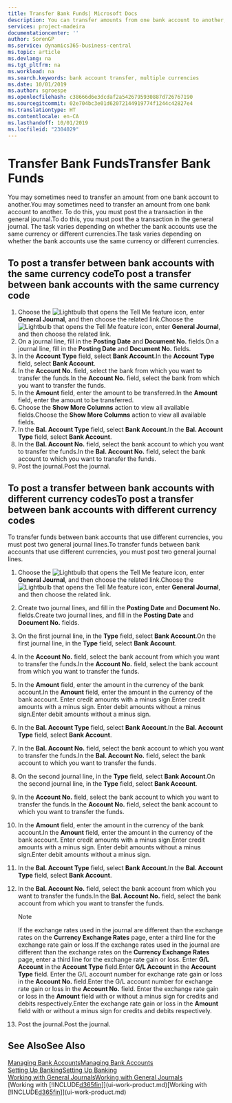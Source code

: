 ```yaml
---
title: Transfer Bank Funds| Microsoft Docs
description: You can transfer amounts from one bank account to another, including different currencies, by posting the transaction in the general journal.
services: project-madeira
documentationcenter: ''
author: SorenGP
ms.service: dynamics365-business-central
ms.topic: article
ms.devlang: na
ms.tgt_pltfrm: na
ms.workload: na
ms.search.keywords: bank account transfer, multiple currencies
ms.date: 10/01/2019
ms.author: sgroespe
ms.openlocfilehash: c38666d6e3dcdaf2a5426795930887d726767190
ms.sourcegitcommit: 02e704bc3e01d62072144919774f1244c42827e4
ms.translationtype: HT
ms.contentlocale: en-CA
ms.lasthandoff: 10/01/2019
ms.locfileid: "2304029"
---
```

# <a name="transfer-bank-funds"></a><span data-ttu-id="0cbe4-103">Transfer Bank Funds</span><span class="sxs-lookup"><span data-stu-id="0cbe4-103">Transfer Bank Funds</span></span>
<span data-ttu-id="0cbe4-104">You may sometimes need to transfer an amount from one bank account to another.</span><span class="sxs-lookup"><span data-stu-id="0cbe4-104">You may sometimes need to transfer an amount from one bank account to another.</span></span> <span data-ttu-id="0cbe4-105">To do this, you must post the a transaction in the general journal.</span><span class="sxs-lookup"><span data-stu-id="0cbe4-105">To do this, you must post the a transaction in the general journal.</span></span> <span data-ttu-id="0cbe4-106">The task varies depending on whether the bank accounts use the same currency or different currencies.</span><span class="sxs-lookup"><span data-stu-id="0cbe4-106">The task varies depending on whether the bank accounts use the same currency or different currencies.</span></span>

## <a name="to-post-a-transfer-between-bank-accounts-with-the-same-currency-code"></a><span data-ttu-id="0cbe4-107">To post a transfer between bank accounts with the same currency code</span><span class="sxs-lookup"><span data-stu-id="0cbe4-107">To post a transfer between bank accounts with the same currency code</span></span>
1. <span data-ttu-id="0cbe4-108">Choose the ![Lightbulb that opens the Tell Me feature](media/ui-search/search_small.png "Tell me what you want to do") icon, enter **General Journal**, and then choose the related link.</span><span class="sxs-lookup"><span data-stu-id="0cbe4-108">Choose the ![Lightbulb that opens the Tell Me feature](media/ui-search/search_small.png "Tell me what you want to do") icon, enter **General Journal**, and then choose the related link.</span></span>
2. <span data-ttu-id="0cbe4-109">On a journal line, fill in the **Posting Date** and **Document No.** fields.</span><span class="sxs-lookup"><span data-stu-id="0cbe4-109">On a journal line, fill in the **Posting Date** and **Document No.** fields.</span></span>
3. <span data-ttu-id="0cbe4-110">In the **Account Type** field, select **Bank Account**.</span><span class="sxs-lookup"><span data-stu-id="0cbe4-110">In the **Account Type** field, select **Bank Account**.</span></span>
4. <span data-ttu-id="0cbe4-111">In the **Account No.** field, select the bank from which you want to transfer the funds.</span><span class="sxs-lookup"><span data-stu-id="0cbe4-111">In the **Account No.** field, select the bank from which you want to transfer the funds.</span></span>
5. <span data-ttu-id="0cbe4-112">In the **Amount** field, enter the amount to be transferred.</span><span class="sxs-lookup"><span data-stu-id="0cbe4-112">In the **Amount** field, enter the amount to be transferred.</span></span>
6. <span data-ttu-id="0cbe4-113">Choose the **Show More Columns** action to view all available fields.</span><span class="sxs-lookup"><span data-stu-id="0cbe4-113">Choose the **Show More Columns** action to view all available fields.</span></span>
7. <span data-ttu-id="0cbe4-114">In the **Bal. Account Type** field, select **Bank Account**.</span><span class="sxs-lookup"><span data-stu-id="0cbe4-114">In the **Bal. Account Type** field, select **Bank Account**.</span></span>
8. <span data-ttu-id="0cbe4-115">In the **Bal. Account No.** field, select the bank account to which you want to transfer the funds.</span><span class="sxs-lookup"><span data-stu-id="0cbe4-115">In the **Bal. Account No.** field, select the bank account to which you want to transfer the funds.</span></span>
9. <span data-ttu-id="0cbe4-116">Post the journal.</span><span class="sxs-lookup"><span data-stu-id="0cbe4-116">Post the journal.</span></span>

## <a name="to-post-a-transfer-between-bank-accounts-with-different-currency-codes"></a><span data-ttu-id="0cbe4-117">To post a transfer between bank accounts with different currency codes</span><span class="sxs-lookup"><span data-stu-id="0cbe4-117">To post a transfer between bank accounts with different currency codes</span></span>
<span data-ttu-id="0cbe4-118">To transfer funds between bank accounts that use different currencies, you must post two general journal lines.</span><span class="sxs-lookup"><span data-stu-id="0cbe4-118">To transfer funds between bank accounts that use different currencies, you must post two general journal lines.</span></span>

1. <span data-ttu-id="0cbe4-119">Choose the ![Lightbulb that opens the Tell Me feature](media/ui-search/search_small.png "Tell me what you want to do") icon, enter **General Journal**, and then choose the related link.</span><span class="sxs-lookup"><span data-stu-id="0cbe4-119">Choose the ![Lightbulb that opens the Tell Me feature](media/ui-search/search_small.png "Tell me what you want to do") icon, enter **General Journal**, and then choose the related link.</span></span>
2. <span data-ttu-id="0cbe4-120">Create two journal lines, and fill in the **Posting Date** and **Document No.** fields.</span><span class="sxs-lookup"><span data-stu-id="0cbe4-120">Create two journal lines, and fill in the **Posting Date** and **Document No.** fields.</span></span>
3. <span data-ttu-id="0cbe4-121">On the first journal line, in the **Type** field, select **Bank Account**.</span><span class="sxs-lookup"><span data-stu-id="0cbe4-121">On the first journal line, in the **Type** field, select **Bank Account**.</span></span>
4. <span data-ttu-id="0cbe4-122">In the **Account No.** field, select the bank account from which you want to transfer the funds.</span><span class="sxs-lookup"><span data-stu-id="0cbe4-122">In the **Account No.** field, select the bank account from which you want to transfer the funds.</span></span>
5. <span data-ttu-id="0cbe4-123">In the **Amount** field, enter the amount in the currency of the bank account.</span><span class="sxs-lookup"><span data-stu-id="0cbe4-123">In the **Amount** field, enter the amount in the currency of the bank account.</span></span> <span data-ttu-id="0cbe4-124">Enter credit amounts with a minus sign.</span><span class="sxs-lookup"><span data-stu-id="0cbe4-124">Enter credit amounts with a minus sign.</span></span> <span data-ttu-id="0cbe4-125">Enter debit amounts without a minus sign.</span><span class="sxs-lookup"><span data-stu-id="0cbe4-125">Enter debit amounts without a minus sign.</span></span>
6. <span data-ttu-id="0cbe4-126">In the **Bal. Account Type** field, select **Bank Account**.</span><span class="sxs-lookup"><span data-stu-id="0cbe4-126">In the **Bal. Account Type** field, select **Bank Account**.</span></span>
7. <span data-ttu-id="0cbe4-127">In the **Bal. Account No.** field, select the bank account to which you want to transfer the funds.</span><span class="sxs-lookup"><span data-stu-id="0cbe4-127">In the **Bal. Account No.** field, select the bank account to which you want to transfer the funds.</span></span>
8. <span data-ttu-id="0cbe4-128">On the second journal line, in the **Type** field, select **Bank Account**.</span><span class="sxs-lookup"><span data-stu-id="0cbe4-128">On the second journal line, in the **Type** field, select **Bank Account**.</span></span>
9. <span data-ttu-id="0cbe4-129">In the **Account No.** field, select the bank account to which you want to transfer the funds.</span><span class="sxs-lookup"><span data-stu-id="0cbe4-129">In the **Account No.** field, select the bank account to which you want to transfer the funds.</span></span>
10. <span data-ttu-id="0cbe4-130">In the **Amount** field, enter the amount in the currency of the bank account.</span><span class="sxs-lookup"><span data-stu-id="0cbe4-130">In the **Amount** field, enter the amount in the currency of the bank account.</span></span> <span data-ttu-id="0cbe4-131">Enter credit amounts with a minus sign.</span><span class="sxs-lookup"><span data-stu-id="0cbe4-131">Enter credit amounts with a minus sign.</span></span> <span data-ttu-id="0cbe4-132">Enter debit amounts without a minus sign.</span><span class="sxs-lookup"><span data-stu-id="0cbe4-132">Enter debit amounts without a minus sign.</span></span>
11. <span data-ttu-id="0cbe4-133">In the **Bal. Account Type** field, select **Bank Account**.</span><span class="sxs-lookup"><span data-stu-id="0cbe4-133">In the **Bal. Account Type** field, select **Bank Account**.</span></span>  
12. <span data-ttu-id="0cbe4-134">In the **Bal. Account No.** field, select the bank account from which you want to transfer the funds.</span><span class="sxs-lookup"><span data-stu-id="0cbe4-134">In the **Bal. Account No.** field, select the bank account from which you want to transfer the funds.</span></span>

    > [!NOTE]  
    > <span data-ttu-id="0cbe4-135">If the exchange rates used in the journal are different than the exchange rates on the **Currency Exchange Rates** page, enter a third line for the exchange rate gain or loss.</span><span class="sxs-lookup"><span data-stu-id="0cbe4-135">If the exchange rates used in the journal are different than the exchange rates on the **Currency Exchange Rates** page, enter a third line for the exchange rate gain or loss.</span></span> <span data-ttu-id="0cbe4-136">Enter **G/L Account** in the **Account Type** field.</span><span class="sxs-lookup"><span data-stu-id="0cbe4-136">Enter **G/L Account** in the **Account Type** field.</span></span> <span data-ttu-id="0cbe4-137">Enter the G/L account number for exchange rate gain or loss in the **Account No.** field.</span><span class="sxs-lookup"><span data-stu-id="0cbe4-137">Enter the G/L account number for exchange rate gain or loss in the **Account No.** field.</span></span> <span data-ttu-id="0cbe4-138">Enter the exchange rate gain or loss in the **Amount** field with or without a minus sign for credits and debits respectively.</span><span class="sxs-lookup"><span data-stu-id="0cbe4-138">Enter the exchange rate gain or loss in the **Amount** field with or without a minus sign for credits and debits respectively.</span></span>
13. <span data-ttu-id="0cbe4-139">Post the journal.</span><span class="sxs-lookup"><span data-stu-id="0cbe4-139">Post the journal.</span></span>

## <a name="see-also"></a><span data-ttu-id="0cbe4-140">See Also</span><span class="sxs-lookup"><span data-stu-id="0cbe4-140">See Also</span></span>
[<span data-ttu-id="0cbe4-141">Managing Bank Accounts</span><span class="sxs-lookup"><span data-stu-id="0cbe4-141">Managing Bank Accounts</span></span>](bank-manage-bank-accounts.md)  
[<span data-ttu-id="0cbe4-142">Setting Up Banking</span><span class="sxs-lookup"><span data-stu-id="0cbe4-142">Setting Up Banking</span></span>](bank-setup-banking.md)  
[<span data-ttu-id="0cbe4-143">Working with General Journals</span><span class="sxs-lookup"><span data-stu-id="0cbe4-143">Working with General Journals</span></span>](ui-work-general-journals.md)  
<span data-ttu-id="0cbe4-144">[Working with [!INCLUDE[d365fin](includes/d365fin_md.md)]](ui-work-product.md)</span><span class="sxs-lookup"><span data-stu-id="0cbe4-144">[Working with [!INCLUDE[d365fin](includes/d365fin_md.md)]](ui-work-product.md)</span></span>
